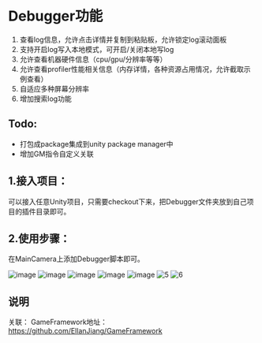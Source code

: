 # Debugger功能
1. 查看log信息，允许点击详情并复制到粘贴板，允许锁定log滚动面板
2. 支持开启log写入本地模式，可开启/关闭本地写log
3. 允许查看机器硬件信息（cpu/gpu/分辨率等等）
4. 允许查看profiler性能相关信息（内存详情，各种资源占用情况，允许截取示例查看）
5. 自适应多种屏幕分辨率
6. 增加搜索log功能

## Todo:
  - 打包成package集成到unity package manager中
  - 增加GM指令自定义关联

## 1.接入项目：
可以接入任意Unity项目，只需要checkout下来，把Debugger文件夹放到自己项目的插件目录即可。
## 2.使用步骤：
在MainCamera上添加Debugger脚本即可。

![image](https://user-images.githubusercontent.com/8274346/148244385-91906b19-94ff-4538-add1-60c98755776e.png)
![image](https://user-images.githubusercontent.com/8274346/148398514-19ddc758-e728-4f2e-875c-772e84fd17f6.png)
![image](https://user-images.githubusercontent.com/8274346/148398712-d8a77dc8-263f-4319-abb7-a528b4754380.png)
![image](https://user-images.githubusercontent.com/8274346/148244618-00c12fea-f1f7-4558-a83b-d2bde58a27d3.png)
![image](https://user-images.githubusercontent.com/8274346/148244858-bda8f94d-e6b7-44b5-97fa-4ebcdc5d3a45.png)
![5](https://user-images.githubusercontent.com/8274346/149524452-fd94b3bc-d136-4af7-a7d1-0803abaf03d3.png)
![6](https://user-images.githubusercontent.com/8274346/149524471-d0cc65b1-a53c-4a9d-ba68-6f9bbad80098.png)

## 说明
关联：
GameFramework地址：https://github.com/EllanJiang/GameFramework
